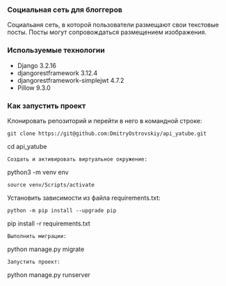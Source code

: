 ### Социальная сеть для блоггеров
Социальаня сеть, в которой пользователи размещают свои текстовые посты. Посты могут сопровождаться размещением изображения. 

### Используемые технологии
- Django 3.2.16
- djangorestframework 3.12.4
- djangorestframework-simplejwt 4.7.2
- Pillow 9.3.0

### Как запустить проект
Клонировать репозиторий и перейти в него в командной строке:
```
git clone https://git@github.com:DmitryOstrovskiy/api_yatube.git
```
cd api_yatube
```
Cоздать и активировать виртуальное окружение:
```
python3 -m venv env
```
source venv/Scripts/activate
```
Установить зависимости из файла requirements.txt:
```
python -m pip install --upgrade pip
```
pip install -r requirements.txt
```
Выполнить миграции:
```
python manage.py migrate
```
Запустить проект:
```
python manage.py runserver
